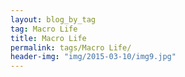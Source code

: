 ```yaml
---
layout: blog_by_tag
tag: Macro Life
title: Macro Life
permalink: tags/Macro Life/
header-img: "img/2015-03-10/img9.jpg"
---
```

